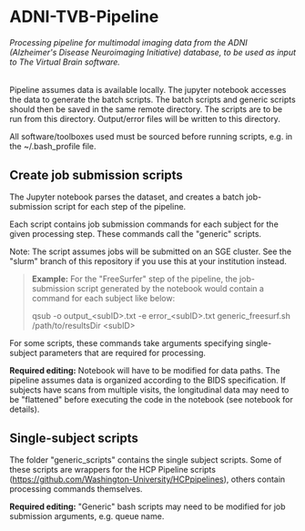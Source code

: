 # ADNI-TVB-Pipeline

###### Processing pipeline for multimodal imaging data from the ADNI (Alzheimer's Disease Neuroimaging Initiative) database, to be used as input to The Virtual Brain software.

Pipeline assumes data is available locally. The jupyter notebook accesses the data to generate the batch scripts. The batch scripts and generic scripts should then be saved in the same remote directory. The scripts are to be run from this directory. Output/error files will be written to this directory.

All software/toolboxes used must be sourced before running scripts, e.g. in the ~/.bash_profile file.

## Create job submission scripts

The Jupyter notebook parses the dataset, and creates a batch job-submission script for each step of the pipeline.

Each script contains job submission commands for each subject for the given processing step. These commands call the "generic" scripts.

Note: The script assumes jobs will be submitted on an SGE cluster. See the "slurm" branch of this repository if you use this at your institution instead.

> **Example:**  For the "FreeSurfer" step of the pipeline, the job-submission script generated by the notebook would contain a command for each subject like below:
>
> qsub -o output_\<subID>.txt -e error_\<subID>.txt generic_freesurf.sh /path/to/resultsDir \<subID>

For some scripts, these commands take arguments specifying single-subject parameters that are required for processing.

**Required editing:** Notebook will have to be modified for data paths. The pipeline assumes data is organized according to the BIDS specification. If subjects have scans from multiple visits, the longitudinal data may need to be "flattened" before executing the code in the notebook (see notebook for details).

## Single-subject scripts
The folder "generic_scripts" contains the single subject scripts. Some of these scripts are wrappers for the HCP Pipeline scripts (https://github.com/Washington-University/HCPpipelines), others contain processing commands themselves.

**Required editing:** "Generic" bash scripts may need to be modified for job submission arguments, e.g. queue name.
